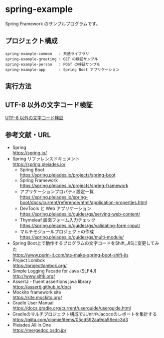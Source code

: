 # spring-example

Spring Framework のサンプルプログラムです。

## プロジェクト構成

```
spring-example-common   : 共通ライブラリ
spring-example-greeting : GET の検証サンプル
spring-example-person   : POST の検証サンプル
spring-example-app      : Spring Boot アプリケーション
```

## 実行方法

## UTF-8 以外の文字コード検証

[UTF-8 以外の文字コード検証](./encoding.md)

## 参考文献・URL

- Spring  
  <https://spring.io/>
- Spring リファレンスドキュメント  
  <https://spring.pleiades.io/>
    - Spring Boot  
      <https://spring.pleiades.io/projects/spring-boot>
    - Spring Framework  
      <https://spring.pleiades.io/projects/spring-framework>
    - アプリケーションプロパティ設定一覧  
      <https://spring.pleiades.io/spring-boot/docs/current/reference/html/application-properties.html>
    - DevTools と Web アプリケーション  
      <https://spring.pleiades.io/guides/gs/serving-web-content/>
    - Thymeleaf 画面フォーム入力チェック  
      <https://spring.pleiades.io/guides/gs/validating-form-input/>
    - マルチモジュールプロジェクトの作成  
      <https://spring.pleiades.io/guides/gs/multi-module/>
- Spring Boot上で動作するプログラムの文字コードをShift_JISに変更してみた  
  <https://www.purin-it.com/sts-make-spring-boot-shift-jis>
- Project Lombok  
  <https://projectlombok.org/>
- Simple Logging Facade for Java (SLF4J)  
  <http://www.slf4j.org/>
- AssertJ - fluent assertions java library  
  <https://assertj.github.io/doc/>
- Mockito framework site  
  <https://site.mockito.org/>
- Gradle User Manual  
  <https://docs.gradle.org/current/userguide/userguide.html>
- Gradleのマルチプロジェクト構成でJUnitやJacocoのレポートを集計する  
  <https://qiita.com/clomie/items/05cd592aa9da56edc3d3>
- Pleiades All in One  
  <https://mergedoc.osdn.jp/>

